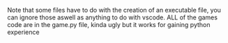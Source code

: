 Note that some files have to do with the creation of an executable file, you can ignore those aswell as anything to do with vscode. ALL of the games code are in the game.py file, kinda ugly but it works for gaining python experience
